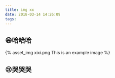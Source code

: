 ```yaml
---
title: img xx
date: 2018-03-14 14:26:09
tags:
---
```


## 😄哈哈哈

{% asset_img xixi.png This is an example image %}

## 😢哭哭哭
